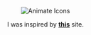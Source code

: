 <div align="center">

![Animate Icons](https://i.postimg.cc/L58Gv4cx/icon.gif)

I was inspired by [**this**](https://www.w3schools.com/howto/howto_js_animate_icons.asp) site.

</div>
